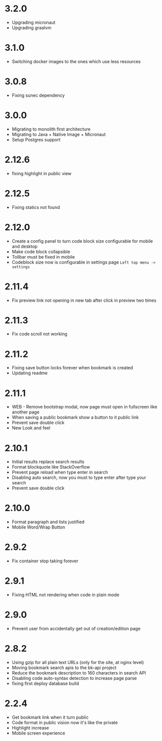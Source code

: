 # 3.2.0
* Upgrading micronaut
* Upgrading graalvm 

# 3.1.0
* Switching docker images to the ones which use less resources

# 3.0.8
* Fixing sunec dependency

# 3.0.0
* Migrating to monolith first architecture 
* Migrating to Java + Native Image + Micronaut
* Setup Postgres support

# 2.12.6
* fixing highlight in public view

# 2.12.5
* Fixing statics not found

# 2.12.0
* Create a config panel to turn code block size configurable for mobile and desktop
* Make code block collapsible
* Tollbar must be fixed in mobile
* Codeblock size now is configurable in settings page `Left top menu -> settings`

# 2.11.4
* Fix preview link not opening in new tab after click in preview two times

# 2.11.3
* Fix code scroll not working

# 2.11.2
* Fixing save button locks forever when bookmark is created
* Updating readme

# 2.11.1
* WEB - Remove bootstrap modal, now page must open in fullscreen like another page 
* When saving a public bookmark show a button to it public link
* Prevent save double click
* New Look and feel

# 2.10.1
* Initial results replace search results
* Format blockquote like StackOverflow
* Prevent page reload when type enter in search
* Disabling auto search, now you must to type enter after type your search
* Prevent save double click

# 2.10.0
* Format paragraph and lists justified
* Mobile Word/Wrap Button

# 2.9.2
* Fix container stop taking forever

# 2.9.1
* Fixing HTML not rendering when code in plain mode

# 2.9.0
* Prevent user from accidentally get out of creation/edition page

# 2.8.2
* Using gzip for all plain text URLs (only for the site, at nginx level)
* Moving bookmark search  apis to the bk-api project
* Reduce the bookmark description to 160 characters  in search API
* Disabling code auto-syntax detection to increase page parse
* fixing first deploy database build

# 2.2.4
* Get bookmark link when it turn public
* Code format in public vision now it's like the private
* Highlight increase
* Mobile screen experience
